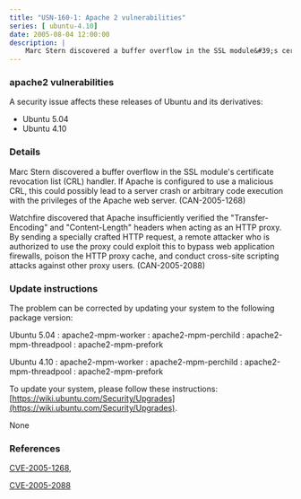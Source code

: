 ```yaml
---
title: "USN-160-1: Apache 2 vulnerabilities"
series: [ ubuntu-4.10]
date: 2005-08-04 12:00:00
description: |
    Marc Stern discovered a buffer overflow in the SSL module&#39;s certificate revocation list (CRL) handler. If Apache is configured to use a malicious CRL, this could possibly lead to a server crash or arbitrary code execution with the privileges of the Apache web server. (CAN-2005-1268)
--- 
```

 
### apache2 vulnerabilities

A security issue affects these releases of Ubuntu and its derivatives:

* Ubuntu 5.04
* Ubuntu 4.10

### Details

Marc Stern discovered a buffer overflow in the SSL module&#39;s certificate revocation list (CRL) handler. If Apache is configured to use a malicious CRL, this could possibly lead to a server crash or arbitrary code execution with the privileges of the Apache web server. (CAN-2005-1268)

Watchfire discovered that Apache insufficiently verified the &quot;Transfer-Encoding&quot; and &quot;Content-Length&quot; headers when acting as an HTTP proxy. By sending a specially crafted HTTP request, a remote attacker who is authorized to use the proxy could exploit this to bypass web application firewalls, poison the HTTP proxy cache, and conduct cross-site scripting attacks against other proxy users. (CAN-2005-2088)

### Update instructions

The problem can be corrected by updating your system to the following package version:

Ubuntu 5.04
 : apache2-mpm-worker 
 : apache2-mpm-perchild 
 : apache2-mpm-threadpool 
 : apache2-mpm-prefork 

Ubuntu 4.10
 : apache2-mpm-worker 
 : apache2-mpm-perchild 
 : apache2-mpm-threadpool 
 : apache2-mpm-prefork 

To update your system, please follow these instructions: [https://wiki.ubuntu.com/Security/Upgrades](https://wiki.ubuntu.com/Security/Upgrades).

None

### References

 [CVE-2005-1268](http://people.ubuntu.com/~ubuntu-security/cve/CVE-2005-1268), 

 [CVE-2005-2088](http://people.ubuntu.com/~ubuntu-security/cve/CVE-2005-2088)
 

